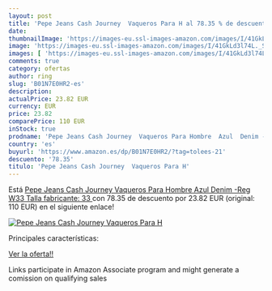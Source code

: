 ```yaml
---
layout: post
title: 'Pepe Jeans Cash Journey  Vaqueros Para H al 78.35 % de descuento'
date: 
thumbnailImage: 'https://images-eu.ssl-images-amazon.com/images/I/41GkLd3l74L._SL200_.jpg'
image: 'https://images-eu.ssl-images-amazon.com/images/I/41GkLd3l74L._SL200_.jpg'
images: [ 'https://images-eu.ssl-images-amazon.com/images/I/41GkLd3l74L._SL200_.jpg' ]
comments: true
category: ofertas
author: ring
slug: 'B01N7E0HR2-es'
description:
actualPrice: 23.82 EUR
currency: EUR
price: 23.82
comparePrice: 110 EUR
inStock: true
prodname: 'Pepe Jeans Cash Journey  Vaqueros Para Hombre  Azul  Denim -Reg   W33  Talla fabricante: 33 '
country: 'es'
buyurl: 'https://www.amazon.es/dp/B01N7E0HR2/?tag=tolees-21'
descuento: '78.35'
titulo: 'Pepe Jeans Cash Journey  Vaqueros Para H'
---
```


Está [Pepe Jeans Cash Journey  Vaqueros Para Hombre  Azul  Denim -Reg   W33  Talla fabricante: 33 ](https://www.amazon.es/dp/B01N7E0HR2/?tag=tolees-21) con 78.35 de descuento por 23.82 EUR (original: 110 EUR) en el siguiente enlace!

[![Pepe Jeans Cash Journey  Vaqueros Para H](https://images-eu.ssl-images-amazon.com/images/I/41GkLd3l74L._SL200_.jpg)](https://www.amazon.es/dp/B01N7E0HR2/?tag=tolees-21)

Principales características:


[Ver la oferta!!](https://www.amazon.es/dp/B01N7E0HR2/?tag=tolees-21)

Links participate in Amazon Associate program and might generate a comission on qualifying sales


